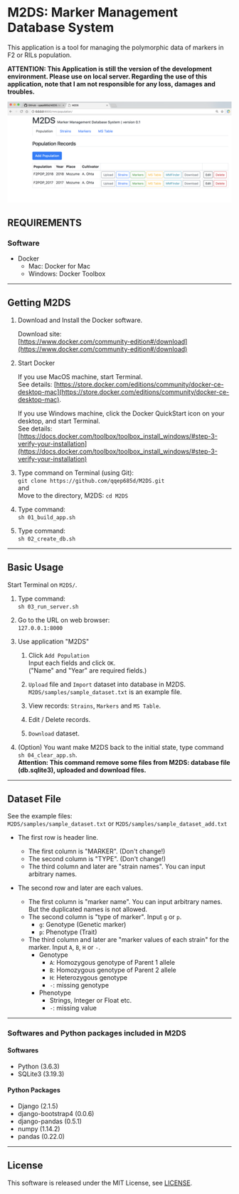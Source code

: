 # M2DS: Marker Management Database System
This application is a tool for managing the polymorphic data of markers in F2 or RILs population.

**ATTENTION: This Application is still the version of the development environment. Please use on local server. Regarding the use of this application, note that I am not responsible for any loss, damages and troubles.**

![screenshot](./samples/screenshot1.png "screenshot")

## REQUIREMENTS

### Software
- Docker
    - Mac: Docker for Mac
    - Windows: Docker Toolbox

---

## Getting M2DS

1. Download and Install the Docker software.  

    Download site:  
    [https://www.docker.com/community-edition#/download](https://www.docker.com/community-edition#/download)

1. Start Docker

    If you use MacOS machine, start Terminal.  
    See details: [https://store.docker.com/editions/community/docker-ce-desktop-mac](https://store.docker.com/editions/community/docker-ce-desktop-mac).

    If you use Windows machine, click the Docker QuickStart icon on your desktop, and start Terminal.  
    See details: [https://docs.docker.com/toolbox/toolbox_install_windows/#step-3-verify-your-installation](https://docs.docker.com/toolbox/toolbox_install_windows/#step-3-verify-your-installation)

1. Type command on Terminal (using Git):  
`git clone https://github.com/qqep685d/M2DS.git`  
and  
Move to the directory, M2DS: `cd M2DS`

1. Type command:  
`sh 01_build_app.sh`

1. Type command:  
`sh 02_create_db.sh`

---

## Basic Usage

Start Terminal on `M2DS/`.


1. Type command:  
`sh 03_run_server.sh`

1. Go to the URL on web browser:  
`127.0.0.1:8000`

1. Use application "M2DS"  
    1. Click `Add Population`  
        Input each fields and click `OK`.  
        ("Name" and "Year" are required fields.)  

    1. `Upload` file and `Import` dataset into database  in M2DS.  
        `M2DS/samples/sample_dataset.txt` is an example file.  

    1. View records: `Strains`, `Markers` and `MS Table`.

    1. Edit / Delete records.

    1. `Download` dataset.

1. (Option) You want make M2DS back to the initial state, type command `sh 04_clear_app.sh`.  
__Attention: This command remove some files from M2DS:
database file (db.sqlite3), uploaded and download files.__

---

## Dataset File

See the example files:  
`M2DS/samples/sample_dataset.txt` or `M2DS/samples/sample_dataset_add.txt`

- The first row is header line.  
    - The first column is "MARKER". (Don't change!)
    - The second column is "TYPE". (Don't change!)
    - The third column and later are "strain names". You can input arbitrary names.

- The second row and later are each values.
    - The first column is "marker name". You can input arbitrary names. But the duplicated names is not allowed.
    - The second column is "type of marker". Input `g` or `p`.  
        - `g`: Genotype (Genetic marker)
        - `p`: Phenotype (Trait)
    - The third column and later are "marker values of each strain" for the marker. Input `A`, `B`, `H` or `-`.  
        * Genotype
            - `A`: Homozygous genotype of Parent 1 allele
            - `B`: Homozygous genotype of Parent 2 allele
            - `H`: Heterozygous genotype  
            - `-`: missing genotype
        * Phenotype
            - Strings, Integer or Float etc.
            - `-`: missing value

---

### Softwares and Python packages included in M2DS
#### Softwares
- Python (3.6.3)
- SQLite3 (3.19.3)

#### Python Packages
- Django (2.1.5)
- django-bootstrap4 (0.0.6)
- django-pandas (0.5.1)
- numpy (1.14.2)
- pandas (0.22.0)

---

## License

This software is released under the MIT License, see [LICENSE](./LICENSE).
